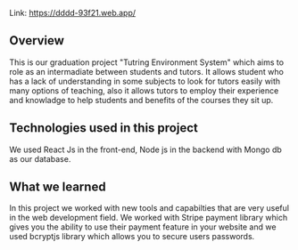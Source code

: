 Link: https://dddd-93f21.web.app/

## Overview
This is our graduation project "Tutring Environment System" which aims to role as an intermadiate between students and tutors.
It allows student who has a lack of understanding in some subjects to look for tutors easily with many options of teaching, also it allows tutors to employ their experience and knowladge to help students and benefits of the courses they sit up.

## Technologies used in this project
We used React Js in the front-end, Node js in the backend with Mongo db as our database.

## What we learned
In this project we worked with new tools and capabilties that are very useful in the web development field.
We worked with Stripe payment library which gives you the ability to use their payment feature in your website and we used bcryptjs library which allows you to secure users passwords.
